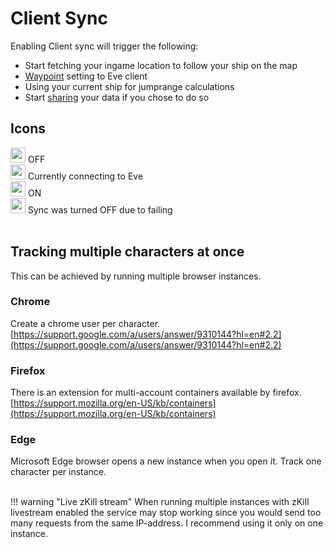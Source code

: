 # Client Sync
Enabling Client sync will trigger the following:

 - Start fetching your ingame location to follow your ship on the map
 - [Waypoint](https://eveeye.readthedocs.io/en/latest/sync/waypoints/) setting to Eve client
 - Using your current ship for jumprange calculations
 - Start [sharing](https://eveeye.readthedocs.io/en/latest/sharing/cloud/) your data if you chose to do so

## Icons
<img src="https://raw.githubusercontent.com/Risingson/eedocs/master/docs/images/Marker-100_off.png" width="24" height="24" > OFF<br>
<img src="https://raw.githubusercontent.com/Risingson/eedocs/master/docs/images/Marker-100_standby.png" width="24" height="24" > Currently connecting to Eve<br>
<img src="https://raw.githubusercontent.com/Risingson/eedocs/master/docs/images/Marker-100_on.png" width="24" height="24" > ON<br>
<img src="https://raw.githubusercontent.com/Risingson/eedocs/master/docs/images/Marker-100_fail.png" width="24" height="24" > Sync was turned OFF due to failing<br><br>

## Tracking multiple characters at once
This can be achieved by running multiple browser instances. 

### Chrome
Create a chrome user per character.<br>
[https://support.google.com/a/users/answer/9310144?hl=en#2.2](https://support.google.com/a/users/answer/9310144?hl=en#2.2)

### Firefox
There is an extension for multi-account containers available by firefox.<br>
[https://support.mozilla.org/en-US/kb/containers](https://support.mozilla.org/en-US/kb/containers)

### Edge
Microsoft Edge browser opens a new instance when you open it. Track one character per instance.<br><br>

!!! warning "Live zKill stream"
    When running multiple instances with zKill livestream enabled the service may stop working since you would send too many requests from the same IP-address. I recommend using it only on one instance.



<!--stackedit_data:
eyJoaXN0b3J5IjpbLTk1MjI2NTgwMSwtODAxNzA3NTg3LC0yMT
I5Mzg5MzQxLC0xODg5NDA3MjI1LC00NTcxNzQxNDksMzE1Mzky
Njc5LDEzNTQ1NDI5NjYsNzIwOTAzMDIzLC0xNzY5Mzk0MDg4LD
gyNzgwNjgyNywxODgwMDAxOCwxODkyOTI2MDgsLTQyMTQ1NTI5
OCwxMDY0MTEzNzksLTEyODM1MzUwOTcsLTc3MDkzNjg0MCw2MD
c1NjQ0NywtMjEwMzc3NTg2Myw0MDQ0MTQ2MTksLTIwODA1MDg1
NDddfQ==
-->